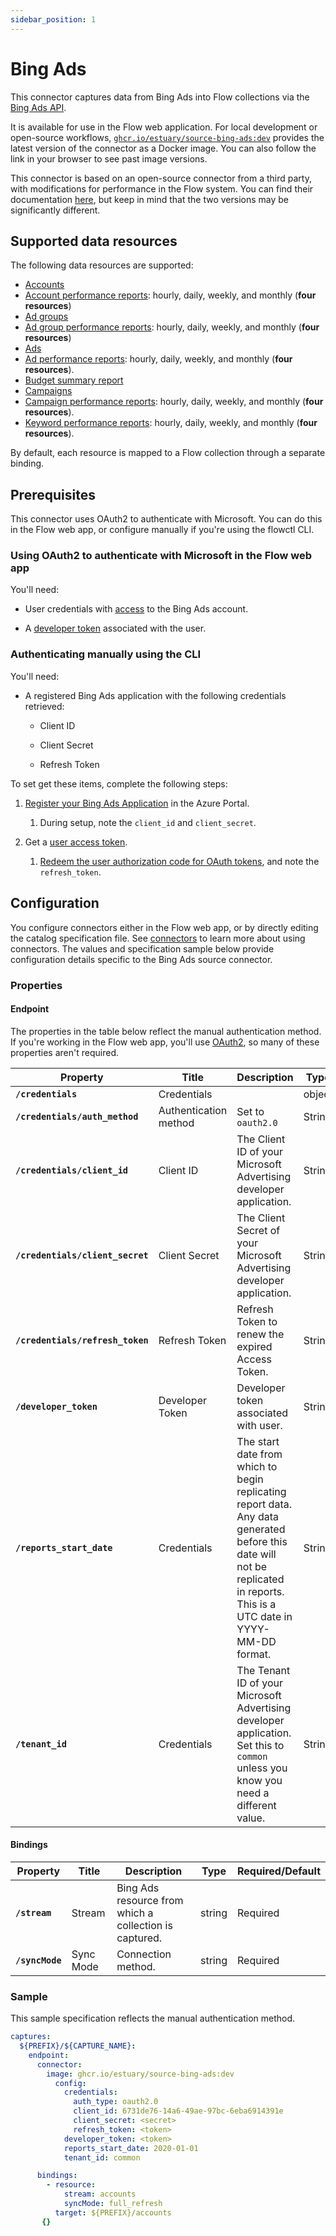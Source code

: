 ```yaml
---
sidebar_position: 1
---
```

# Bing Ads

This connector captures data from Bing Ads into Flow collections via the [Bing Ads API](https://learn.microsoft.com/en-us/advertising/guides/?view=bingads-13).

It is available for use in the Flow web application. For local development or open-source workflows, [`ghcr.io/estuary/source-bing-ads:dev`](https://ghcr.io/estuary/source-bing-ads:dev) provides the latest version of the connector as a Docker image. You can also follow the link in your browser to see past image versions.

This connector is based on an open-source connector from a third party, with modifications for performance in the Flow system.
You can find their documentation [here](https://docs.airbyte.com/integrations/sources/bing-ads/),
but keep in mind that the two versions may be significantly different.

## Supported data resources

The following data resources are supported:

* [Accounts](https://learn.microsoft.com/en-us/advertising/customer-management-service/searchaccounts?view=bingads-13)
* [Account performance reports](https://learn.microsoft.com/en-us/advertising/reporting-service/accountperformancereportrequest?view=bingads-13): hourly, daily, weekly, and monthly (**four resources**)
* [Ad groups](https://learn.microsoft.com/en-us/advertising/campaign-management-service/getadgroupsbycampaignid?view=bingads-13)
* [Ad group performance reports](https://learn.microsoft.com/en-us/advertising/reporting-service/adgroupperformancereportrequest?view=bingads-13): hourly, daily, weekly, and monthly (**four resources**)
* [Ads](https://learn.microsoft.com/en-us/advertising/campaign-management-service/getadsbyadgroupid?view=bingads-13)
* [Ad performance reports](https://learn.microsoft.com/en-us/advertising/reporting-service/adperformancereportrequest?view=bingads-13): hourly, daily, weekly, and monthly (**four resources**).
* [Budget summary report](https://learn.microsoft.com/en-us/advertising/reporting-service/budgetsummaryreportrequest?view=bingads-13)
* [Campaigns](https://learn.microsoft.com/en-us/advertising/campaign-management-service/getcampaignsbyaccountid?view=bingads-13)
* [Campaign performance reports](https://learn.microsoft.com/en-us/advertising/reporting-service/campaignperformancereportrequest?view=bingads-13): hourly, daily, weekly, and monthly (**four resources**).
* [Keyword performance reports](https://learn.microsoft.com/en-us/advertising/reporting-service/keywordperformancereportrequest?view=bingads-13): hourly, daily, weekly, and monthly (**four resources**).

By default, each resource is mapped to a Flow collection through a separate binding.

## Prerequisites

This connector uses OAuth2 to authenticate with Microsoft. You can do this in the Flow web app, or configure manually if you're using the flowctl CLI.

### Using OAuth2 to authenticate with Microsoft in the Flow web app

You'll need:

* User credentials with [access](https://help.ads.microsoft.com/#apex/3/en/52037/3-500) to the Bing Ads account.

* A [developer token](https://docs.microsoft.com/en-us/advertising/guides/get-started?view=bingads-13#get-developer-token) associated with the user.

### Authenticating manually using the CLI

You'll need:

* A registered Bing Ads application with the following credentials retrieved:

   * Client ID

   * Client Secret

   * Refresh Token

To set get these items, complete the following steps:

1. [Register your Bing Ads Application](https://learn.microsoft.com/en-us/advertising/guides/authentication-oauth-register?view=bingads-13) in the Azure Portal.

   1. During setup, note the `client_id` and `client_secret`.

2. Get a [user access token](https://learn.microsoft.com/en-us/advertising/guides/get-started?view=bingads-13#access-token).

   1. [Redeem the user authorization code for OAuth tokens](https://learn.microsoft.com/en-us/advertising/guides/authentication-oauth-get-tokens?view=bingads-13), and note the `refresh_token`.

## Configuration

You configure connectors either in the Flow web app, or by directly editing the catalog specification file.
See [connectors](../../../concepts/connectors.md#using-connectors) to learn more about using connectors. The values and specification sample below provide configuration details specific to the Bing Ads source connector.

### Properties

#### Endpoint

The properties in the table below reflect the manual authentication method.
If you're working in the Flow web app, you'll use [OAuth2](#using-oauth2-to-authenticate-with-microsoft-in-the-flow-web-app),
so many of these properties aren't required.

| Property | Title | Description | Type | Required/Default |
|---|---|---|---|---|
| **`/credentials`** | Credentials |  | object | Required |
| **`/credentials/auth_method`** | Authentication method | Set to `oauth2.0` | String | `oauth2.0` |
| **`/credentials/client_id`** | Client ID | The Client ID of your Microsoft Advertising developer application. | String | Required |
| **`/credentials/client_secret`** | Client Secret | The Client Secret of your Microsoft Advertising developer application. | String | Required |
| **`/credentials/refresh_token`** | Refresh Token | Refresh Token to renew the expired Access Token. | String | Required |
| **`/developer_token`** | Developer Token | Developer token associated with user. | String | Required |
| **`/reports_start_date`** | Credentials | The start date from which to begin replicating report data. Any data generated before this date will not be replicated in reports. This is a UTC date in YYYY-MM-DD format. | String | Required, `2020-01-01` |
| **`/tenant_id`** | Credentials | The Tenant ID of your Microsoft Advertising developer application. Set this to `common` unless you know you need a different value. | String | Required |

#### Bindings

| Property | Title | Description | Type | Required/Default |
|---|---|---|---|---|
| **`/stream`** | Stream | Bing Ads resource from which a collection is captured. | string | Required |
| **`/syncMode`** | Sync Mode | Connection method. | string | Required |

### Sample


This sample specification reflects the manual authentication method.

```yaml
captures:
  ${PREFIX}/${CAPTURE_NAME}:
    endpoint:
      connector:
        image: ghcr.io/estuary/source-bing-ads:dev
          config:
            credentials:
              auth_type: oauth2.0
              client_id: 6731de76-14a6-49ae-97bc-6eba6914391e
              client_secret: <secret>
              refresh_token: <token>
            developer_token: <token>
            reports_start_date: 2020-01-01
            tenant_id: common

      bindings:
        - resource:
            stream: accounts
            syncMode: full_refresh
          target: ${PREFIX}/accounts
       {}
```
